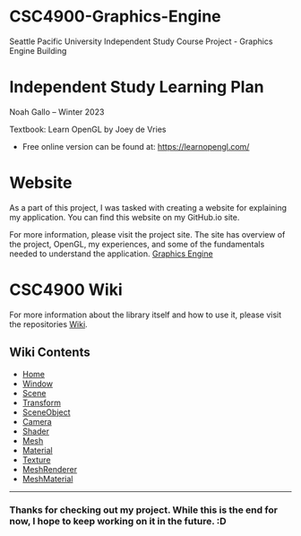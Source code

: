 # CSC4900-Graphics-Engine
Seattle Pacific University Independent Study Course Project - Graphics Engine Building

# Independent Study Learning Plan
Noah Gallo – Winter 2023

Textbook:  Learn OpenGL by Joey de Vries 
- Free online version can be found at: https://learnopengl.com/ 

# Website
As a part of this project, I was tasked with creating a website for explaining my application. You can find this website on my GitHub.io site. 

For more information, please visit the project site. The site has overview of the project, OpenGL, my experiences, and some of the fundamentals needed to understand the application. [Graphics Engine](https://quillo123.github.io/CSC4900-Graphics-Engine/)

# CSC4900 Wiki
For more information about the library itself and how to use it, please visit the repositories [Wiki](https://github.com/Quillo123/CSC4900-Graphics-Engine/wiki). 

##  Wiki Contents
- [Home](#graphics-api-documentation-and-info)
- [Window](https://github.com/Quillo123/CSC4900-Graphics-Engine/wiki/Window)
- [Scene](https://github.com/Quillo123/CSC4900-Graphics-Engine/wiki/Scene)
- [Transform](https://github.com/Quillo123/CSC4900-Graphics-Engine/wiki/Transform)
- [SceneObject](https://github.com/Quillo123/CSC4900-Graphics-Engine/wiki/SceneObject)
- [Camera](https://github.com/Quillo123/CSC4900-Graphics-Engine/wiki/Camera)
- [Shader](https://github.com/Quillo123/CSC4900-Graphics-Engine/wiki/Shader)
- [Mesh](https://github.com/Quillo123/CSC4900-Graphics-Engine/wiki/Mesh)
- [Material](https://github.com/Quillo123/CSC4900-Graphics-Engine/wiki/Material)
- [Texture](https://github.com/Quillo123/CSC4900-Graphics-Engine/wiki/Texture)
- [MeshRenderer](https://github.com/Quillo123/CSC4900-Graphics-Engine/wiki/MeshRenderer)
- [MeshMaterial](https://github.com/Quillo123/CSC4900-Graphics-Engine/wiki/MeshMaterial)

--------

### Thanks for checking out my project. While this is the end for now, I hope to keep working on it in the future. :D
